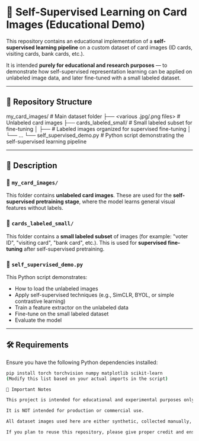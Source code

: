 # 🧠 Self-Supervised Learning on Card Images (Educational Demo)

This repository contains an educational implementation of a **self-supervised learning pipeline** on a custom dataset of card images (ID cards, visiting cards, bank cards, etc.).

It is intended **purely for educational and research purposes** — to demonstrate how self-supervised representation learning can be applied on unlabeled image data, and later fine-tuned with a small labeled dataset.

---

## 📁 Repository Structure

my_card_images/ # Main dataset folder
├── <various .jpg/.png files> # Unlabeled card images
├── cards_labeled_small/ # Small labeled subset for fine-tuning
│ ├── <class folders or files> # Labeled images organized for supervised fine-tuning
│ └── ...
└── self_supervised_demo.py # Python script demonstrating the self-supervised learning pipeline


---

## 📝 Description

### 🔹 `my_card_images/`

This folder contains **unlabeled card images**. These are used for the **self-supervised pretraining stage**, where the model learns general visual features without labels.

### 🔹 `cards_labeled_small/`

This folder contains a **small labeled subset** of images (for example: "voter ID", "visiting card", "bank card", etc.). This is used for **supervised fine-tuning** after self-supervised pretraining.

### 🔹 `self_supervised_demo.py`

This Python script demonstrates:

- How to load the unlabeled images
- Apply self-supervised techniques (e.g., SimCLR, BYOL, or simple contrastive learning)
- Train a feature extractor on the unlabeled data
- Fine-tune on the small labeled dataset
- Evaluate the model

---

## 🛠️ Requirements

Ensure you have the following Python dependencies installed:

```bash
pip install torch torchvision numpy matplotlib scikit-learn
(Modify this list based on your actual imports in the script)

📌 Important Notes

This project is intended for educational and experimental purposes only.

It is NOT intended for production or commercial use.

All dataset images used here are either synthetic, collected manually, or anonymized for demonstration.

If you plan to reuse this repository, please give proper credit and ensure compliance with any applicable data privacy rules.
